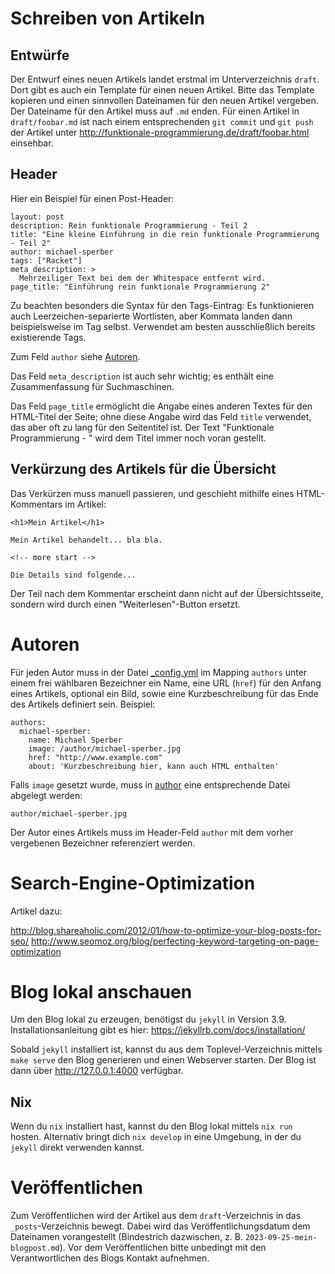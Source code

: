 # Schreiben von Artikeln

## Entwürfe

Der Entwurf eines neuen Artikels landet erstmal im Unterverzeichnis
`draft`. Dort gibt es auch ein Template für einen neuen Artikel. Bitte das
Template kopieren und einen sinnvollen Dateinamen für den neuen Artikel
vergeben. Der Dateiname für den Artikel muss auf `.md` enden. Für einen Artikel
in `draft/foobar.md` ist nach einem entsprechenden `git commit` und `git push`
der Artikel unter http://funktionale-programmierung.de/draft/foobar.html
einsehbar.

## Header

Hier ein Beispiel für einen Post-Header:

	layout: post
	description: Rein funktionale Programmierung - Teil 2
	title: "Eine kleine Einführung in die rein funktionale Programmierung - Teil 2"
	author: michael-sperber
	tags: ["Racket"]
	meta_description: >
	  Mehrzeiliger Text bei dem der Whitespace entfernt wird.
	page_title: "Einführung rein funktionale Programmierung 2"

Zu beachten besonders die Syntax für den Tags-Eintrag: Es funktionieren auch
Leerzeichen-separierte Wortlisten, aber Kommata landen dann beispielsweise im
Tag selbst. Verwendet am besten ausschließlich bereits existierende Tags.

Zum Feld `author` siehe [Autoren](#autoren).

Das Feld `meta_description` ist auch sehr wichtig; es enthält eine
Zusammenfassung für Suchmaschinen.

Das Feld `page_title` ermöglicht die Angabe eines anderen Textes für den
HTML-Titel der Seite; ohne diese Angabe wird das Feld `title` verwendet, das
aber oft zu lang für den Seitentitel ist. Der Text "Funktionale Programmierung -
" wird dem Titel immer noch voran gestellt.

## Verkürzung des Artikels für die Übersicht

Das Verkürzen muss manuell passieren, und geschieht mithilfe eines
HTML-Kommentars im Artikel:

    <h1>Mein Artikel</h1>

    Mein Artikel behandelt... bla bla.

    <!-- more start -->

    Die Details sind folgende...

Der Teil nach dem Kommentar erscheint dann nicht auf der
Übersichtsseite, sondern wird durch einen "Weiterlesen"-Button
ersetzt.

# Autoren

Für jeden Autor muss in der Datei [_config.yml](./_config.yml) im
Mapping `authors` unter einem frei wählbaren Bezeichner ein Name, eine
URL (`href`) für den Anfang eines Artikels, optional ein Bild, sowie
eine Kurzbeschreibung für das Ende des Artikels definiert
sein. Beispiel:

    authors:
      michael-sperber:
        name: Michael Sperber
        image: /author/michael-sperber.jpg
        href: "http://www.example.com"
        about: 'Kurzbeschreibung hier, kann auch HTML enthalten'

Falls `image` gesetzt wurde, muss in [author](./author) eine
entsprechende Datei abgelegt werden:

    author/michael-sperber.jpg

Der Autor eines Artikels muss im Header-Feld `author` mit dem vorher
vergebenen Bezeichner referenziert werden.

# Search-Engine-Optimization

Artikel dazu:

http://blog.shareaholic.com/2012/01/how-to-optimize-your-blog-posts-for-seo/
http://www.seomoz.org/blog/perfecting-keyword-targeting-on-page-optimization

# Blog lokal anschauen

Um den Blog lokal zu erzeugen, benötigst du `jekyll` in Version
3.9. Installationsanleitung gibt es hier:
https://jekyllrb.com/docs/installation/

Sobald `jekyll` installiert ist, kannst du aus dem
Toplevel-Verzeichnis mittels `make serve` den Blog generieren und
einen Webserver starten. Der Blog ist dann über http://127.0.0.1:4000
verfügbar.

## Nix

Wenn du `nix` installiert hast, kannst du den Blog lokal mittels `nix
run` hosten.  Alternativ bringt dich `nix develop` in eine Umgebung,
in der du `jekyll` direkt verwenden kannst.

# Veröffentlichen

Zum Veröffentlichen wird der Artikel aus dem `draft`-Verzeichnis in
das `_posts`-Verzeichnis bewegt. Dabei wird das Veröffentlichungsdatum
dem Dateinamen vorangestellt (Bindestrich dazwischen, z. B.
`2023-09-25-mein-blogpost.md`). Vor dem Veröffentlichen bitte
unbedingt mit den Verantwortlichen des Blogs Kontakt aufnehmen.
